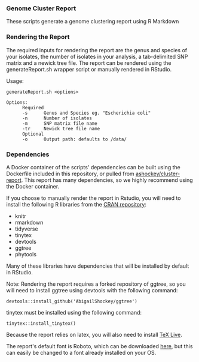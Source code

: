 ### Genome Cluster Report

These scripts generate a genome clustering report using R Markdown

### Rendering the Report

The required inputs for rendering the report are the genus and species of your isolates, the number of isolates in your analysis, a tab-delimited SNP matrix and a newick tree file. The report can be rendered using the generateReport.sh wrapper script or manually rendered in RStudio.

Usage:

```
generateReport.sh <options>

Options:
      Required
      -s      Genus and Species eg. "Escherichia coli"
      -n      Number of isolates
      -m      SNP matrix file name
      -tr     Newick tree file name
      Optional
      -o      Output path: defaults to /data/

```

### Dependencies

A Docker container of the scripts' dependencies can be built using the Dockerfile included in this repository, or pulled from [ashockey/cluster-report](https://hub.docker.com/repository/docker/ashockey/cluster-report). This report has many dependencies, so we highly recommend using the Docker container. 

If you choose to manually render the report in Rstudio, you will need to install the following R libraries from the [CRAN repository](https://cran.r-project.org/):

* knitr
* rmarkdown
* tidyverse
* tinytex
* devtools
* ggtree
* phytools

Many of these libraries have dependencies that will be installed by default in RStudio. 

Note: Rendering the report requires a forked repository of ggtree, so you will need to install ggtree using devtools with the following command:

```
devtools::install_github('AbigailShockey/ggtree')
```

tinytex must be installed using the following command:

```
tinytex::install_tinytex()
```

Because the report relies on latex, you will also need to install [TeX Live](https://www.tug.org/texlive/).

The report's default font is Roboto, which can be downloaded [here](https://www.fontsquirrel.com/fonts/roboto), but this can easily be changed to a font already installed on your OS.

